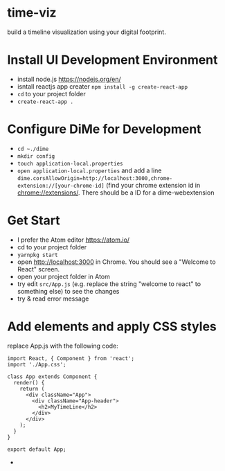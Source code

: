 # time-viz
build a timeline visualization using your digital footprint.

# Install UI Development Environment 
* install node.js <https://nodejs.org/en/>
* isntall reactjs app creater `npm install -g create-react-app`
* `cd` to your project folder
* `create-react-app .`

# Configure DiMe for Development
* `cd ~./dime`
* `mkdir config`
* `touch application-local.properties`
* `open application-local.properties` and add a line `dime.corsAllowOrigin=http://localhost:3000,chrome-extension://[your-chrome-id]` (find your chrome extension id in <chrome://extensions/>. There should be a ID for a dime-webextension

# Get Start
* I prefer the Atom editor <https://atom.io/>
* cd to your project folder
* `yarnpkg start`
* open <http://localhost:3000> in Chrome. You should see a "Welcome to React" screen.
* open your project folder in Atom
* try edit `src/App.js` (e.g. replace the string "welcome to react" to something else) to see the changes
* try & read error message

# Add elements and apply CSS styles
replace App.js with the following code:
```
import React, { Component } from 'react';
import './App.css';

class App extends Component {
  render() {
    return (
      <div className="App">
        <div className="App-header">
          <h2>MyTimeLine</h2>
        </div>
      </div>
    );
  }
}

export default App;

```
* 
